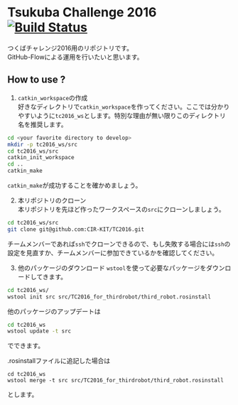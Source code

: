 # Tsukuba Challenge 2016 [![Build Status](https://travis-ci.org/CIR-KIT/TC2016_for_thirdrobot.svg?branch)](https://travis-ci.org/CIR-KIT/TC2016_for_thirdrobot)
つくばチャレンジ2016用のリポジトリです。  
GitHub-Flowによる運用を行いたいと思います。  

## How to use ?
1. `catkin_workspace`の作成  
好きなディレクトリで`catkin_workspace`を作ってください。ここでは分かりやすいように`tc2016_ws`とします。特別な理由が無い限りこのディレクトリ名を推奨します。  
```bash
cd <your favorite directory to develop>
mkdir -p tc2016_ws/src
cd tc2016_ws/src
catkin_init_workspace
cd ..
catkin_make
```
`catkin_make`が成功することを確かめましょう。  

2. 本リポジトリのクローン  
本リポジトリを先ほど作ったワークスペースの`src`にクローンしましょう。  
```bash
cd tc2016_ws/src
git clone git@github.com:CIR-KIT/TC2016.git
```
チームメンバーであれば``ssh``でクローンできるので、もし失敗する場合には`ssh`の設定を見直すか、チームメンバーに参加できているかを確認してください。  

3. 他のパッケージのダウンロード
`wstool`を使って必要なパッケージをダウンロードしてきます。
```bash
cd tc2016_ws/
wstool init src src/TC2016_for_thirdrobot/third_robot.rosinstall
```
他のパッケージのアップデートは
```bash
cd tc2016_ws
wstool update -t src
```
でできます。

.rosinstallファイルに追記した場合は
```
cd tc2016_ws
wstool merge -t src src/TC2016_for_thirdrobot/third_robot.rosinstall
```
とします。
